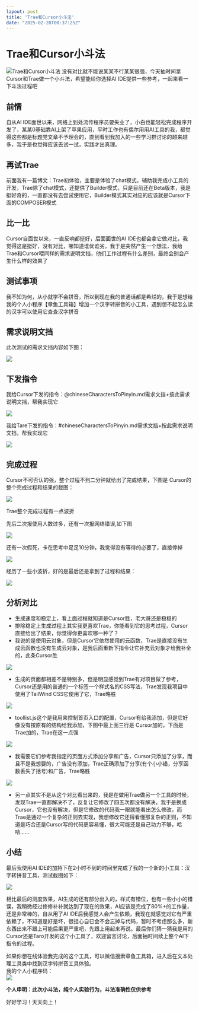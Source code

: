 ```yaml
---
layout: post
title: 'Trae和Cursor小斗法'
date: "2025-02-28T00:37:25Z"
---
```

Trae和Cursor小斗法
==============

![Trae和Cursor小斗法](https://img2024.cnblogs.com/blog/685637/202502/685637-20250227193118198-1010208211.png) 没有对比就不能说某某不行某某很强，今天抽时间拿Cursor和Trae做一个小斗法，希望能给你选择AI IDE提供一些参考，一起来看一下斗法过程吧

**前情**
------

自从AI IDE面世以来，网络上到处流传程序员要失业了，小白也能轻松完成程序开发了，某某0基础靠AI上架了苹果应用，平时工作也有偶尔用用AI工具的我，都觉得这些都是标题党文章不予理会的，直到看到我加入的一些学习群讨论的越来越多，我于是也觉得应该去试一试，实践才出真理。

再试Trae
------

前面我有一篇博文：Trae初体验，主要是体验了chat模式，辅助我完成小工具的开发，Trae除了chat模式，还提供了Builder模式，只是目前还在Beta版本，我是挺好奇的，一直都没有去尝试使用它，Builder模式其实对应的应该就是Cursor下面的COMPOSER模式

比一比
---

Cursor自面世以来，一直反响都挺好，后面面世的AI IDE也都会拿它做对比，我觉得这是挺好，没有对比，哪知道谁优谁劣，我于是突然产生一个想法，我给Trae和Cursor喂同样的需求说明文挡，他们工作过程有什么差别，最终会别会产生什么样的效果了

测试事项
----

我不知为何，从小就学不会拼音，所以到现在我的普通话都是希烂的，我于是想给我的个人小程序【章鱼工具箱】增加一个汉字转拼音的小工具，遇到想不起怎么读的汉字可以使用它查查汉字拼音

需求说明文挡
------

此次测试的需求文挡内容如下图：

![](https://img2024.cnblogs.com/blog/685637/202502/685637-20250227192739781-1717489807.png)

下发指令
----

我给Cursor下发的指令：@chineseCharactersToPinyin.md需求文挡+按此需求说明文挡，帮我实现它

![](https://img2024.cnblogs.com/blog/685637/202502/685637-20250227192750242-309616422.png)

我给Tare下发的指令：#chineseCharactersToPinyin.md需求文挡+按此需求说明文挡，帮我实现它

![](https://img2024.cnblogs.com/blog/685637/202502/685637-20250227192758530-1181757501.png)

完成过程
----

Cursor不可否认的强，整个过程不到二分钟就给出了完成结果，下图是 Cursor的整个完成过程和结果的截图：

![](https://img2024.cnblogs.com/blog/685637/202502/685637-20250227192809963-490325501.png)

Trae整个完成过程有一点波折

先后二次报使用人数过多，还有一次报网络错误,如下图

![](https://img2024.cnblogs.com/blog/685637/202502/685637-20250227192821955-1591586061.png)

还有一次假死，卡在思考中足足10分钟，我觉得没有等待的必要了，直接停掉

![](https://img2024.cnblogs.com/blog/685637/202502/685637-20250227192837457-1543902450.png)

经历了一些小波折，好的是最后还是拿到了过程和结果：

![](https://img2024.cnblogs.com/blog/685637/202502/685637-20250227192851168-1151919183.png)

分析对比
----

*   生成速度和稳定上，看上面过程就知道是Cursor胜，老大哥还是稳稳的
*   排除稳定上生成过程上其实我更喜欢Trae，你能看到它的思考过程，Cursor直接给出了结果，你觉得你更喜欢哪一种了？
*   我说的是使用云对象，但是Cursor它依然使用的云函数，Trae是直接没有生成云函数也没有生成云对象，是我后面重新下指令让它补充云对象才给我补全的，此条Cursor胜

![](https://img2024.cnblogs.com/blog/685637/202502/685637-20250227192905903-235144398.png)

*   生成的页面都相差不是特别多，但是明显感觉到Trae有对项目做了参考，Cursor还是用的普通的一个标签一个样式名的CSS写法，Trae发现我项目中使用了TailWind CSS它使用了它，Trae略胜

![](https://img2024.cnblogs.com/blog/685637/202502/685637-20250227192915750-548198809.png)

*   toollist.js这个是我用来控制首页入口的配置，Cursor有给我添加，但是它好像没有按原有的结构给我添加，下图中最上面三行是 Cursor加的，下面是Trae加的，Trae在这一点强

![](https://img2024.cnblogs.com/blog/685637/202502/685637-20250227192924778-108402384.png)

*   我需要它们参考我指定的页面方式添加分享和广告，Cursor只添加了分享，而且不是我想要的，广告没有添加，Trae正确添加了分享(有个小小错，分享函数丢失了括号)和广告，Trae略胜

![](https://img2024.cnblogs.com/blog/685637/202502/685637-20250227192932426-975429990.png)

*   另一点其实不是从这个对比看出来的，我是在做用Trae做另一个工具的时候，发现Trae一直都解决不了，反复让它修改了四五次都没有解决，我于是换成Cursor，它也没有解决，但是它修改的代码我一眼就能看出怎么修改，而Trae是通过一个复杂的正则去实现，我想修改它还得看懂那复杂的正则，不知道是巧合还是Cursor写的代码更容易懂，很大可能还是自己功力不够，哈哈……

小结
--

最后我使用AI IDE的加持下在2小时不到的时间里完成了我的一个新的小工具：汉字转拼音工具，测试截图如下：

![](https://img2024.cnblogs.com/blog/685637/202502/685637-20250227192943981-1191095858.gif)

相比最后的测度效果，AI生成的还有部分出入的，样式有错位，也有一些小小的错误，我稍微经过修修补补就达到了现在的效果，AI应该是完成了80%+的工作量，还是非常棒的，自从用了AI IDE后我感觉人会产生依赖，我现在就感觉对它有严重依赖了，不知道是好是坏，很担心自已会不会忘掉与代码，暂时不考虑那么多，新东西出来不跟上可能后果更严重吧，先跟上用起来再说。最后你们猜一猜我是用的Cursor还是Taro开发的这个小工具了，欢迎留言讨论，后面抽时间续上整个AI下指令的过程。

如果你想在线体验我完成的这个工具，可以微信搜索章鱼工具箱，进入后在文本处理工具类中找到汉字转拼音工具体验。  
我的个人小程序码：  
![](https://img2024.cnblogs.com/blog/685637/202502/685637-20250224222940693-1857896825.png)

**个人申明：此次小斗法，纯个人实验行为，斗法准确性仅供参考**

好好学习！天天向上！